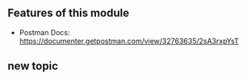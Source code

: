 ## Features of this module
- Postman Docs: https://documenter.getpostman.com/view/32763635/2sA3rxpYsT

## new topic
